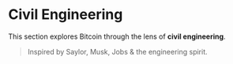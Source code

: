 # Civil Engineering

This section explores Bitcoin through the lens of **civil engineering**.

> Inspired by Saylor, Musk, Jobs & the engineering spirit.
